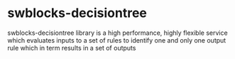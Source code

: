# swblocks-decisiontree
swblocks-decisiontree library is a high performance, highly flexible service which evaluates inputs to a set of rules to identify one and only one output rule which in term results in a set of outputs
